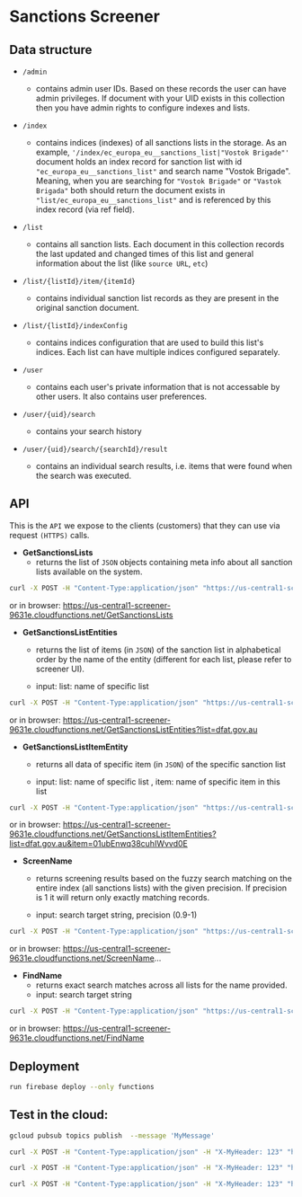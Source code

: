# Sanctions Screener

## **Data structure**

- `/admin` 
  - contains admin user IDs. Based on these records the user can have admin privileges. If document with your UID exists in this collection then you have admin rights to configure indexes and lists.

- `/index`
  - contains indices (indexes) of all sanctions lists in the storage.
  As an example, `'/index/ec_europa_eu__sanctions_list|"Vostok Brigade"'` document holds an index record for sanction list with id `"ec_europa_eu__sanctions_list"` and search name "Vostok Brigade". Meaning, when you are searching for `"Vostok Brigade"` or `"Vastok Brigada"` both should return the document exists in `"list/ec_europa_eu__sanctions_list"` and is referenced by this index record (via ref field).

- `/list`
  - contains all sanction lists. Each document in this collection records the last updated and changed times of this list and general information about the list (like `source URL`, `etc`)

- `/list/{listId}/item/{itemId}`
  - contains individual sanction list records as they are present in the original sanction document.

- `/list/{listId}/indexConfig`
  - contains indices configuration that are used to build this list's indices. Each list can have multiple indices configured separately.

- `/user`
  - contains each user's private information that is not accessable by other users. It also contains user preferences.

- `/user/{uid}/search`
  - contains your search history

- `/user/{uid}/search/{searchId}/result`
  - contains an individual search results, i.e. items that were found when the search was executed.

## **API**

This is the `API` we expose to the clients (customers) that they can use via request `(HTTPS)` calls.

- **GetSanctionsLists**
  - returns the list of `JSON` objects containing meta info about all sanction lists available on the system.

```bash
curl -X POST -H "Content-Type:application/json" "https://us-central1-screener-9631e.cloudfunctions.net/GetSanctionsLists"
```

or in browser: https://us-central1-screener-9631e.cloudfunctions.net/GetSanctionsLists

- **GetSanctionsListEntities**
  - returns the list of items (in `JSON`) of the sanction list in alphabetical order by the name of the entity (different for each list, please refer to screener UI).

  - input: list: name of specific list


```bash
curl -X POST -H "Content-Type:application/json" "https://us-central1-screener-9631e.cloudfunctions.net/GetSanctionsListEntities?list=dfat.gov.au"
```

or in browser: https://us-central1-screener-9631e.cloudfunctions.net/GetSanctionsListEntities?list=dfat.gov.au

- **GetSanctionsListItemEntity**
  - returns all data of specific item (in `JSON`) of the specific sanction list

  - input: list: name of specific list , item: name of specific item in this list 


```bash
curl -X POST -H "Content-Type:application/json" "https://us-central1-screener-9631e.cloudfunctions.net/GetSanctionsListItemEntities?list=dfat.gov.au&item=01ubEnwq38cuhIWvvd0E"
```

or in browser: https://us-central1-screener-9631e.cloudfunctions.net/GetSanctionsListItemEntities?list=dfat.gov.au&item=01ubEnwq38cuhIWvvd0E



- **ScreenName**
  - returns screening results based on the fuzzy search matching on the entire index (all sanctions lists) with the given precision. If precision is 1 it will return only exactly matching records.
  
  - input: search target string, precision (0.9-1)

```bash
curl -X POST -H "Content-Type:application/json" "https://us-central1-screener-9631e.cloudfunctions.net/ScreenName?..."
```

or in browser: https://us-central1-screener-9631e.cloudfunctions.net/ScreenName...

- **FindName**
  - returns exact search matches across all lists for the name provided.  
  - input: search target string

```bash
curl -X POST -H "Content-Type:application/json" "https://us-central1-screener-9631e.cloudfunctions.net/FindName?..."
```

or in browser: https://us-central1-screener-9631e.cloudfunctions.net/FindName

  
<!-- - **ScreenPerson (TBD)**
  - returns screening results based on the fuzzy search matching on the entire index (all sanctions lists) with the given precision. If precision is 1 it will return only exactly matching records.
  
  - input: search target string, precision (0.9-1)
  - optional: `DOB`, `nationality` -->

## **Deployment**
```bash
run firebase deploy --only functions
```
## **Test in the cloud:**
```bash
gcloud pubsub topics publish  --message 'MyMessage'
```

```bash
curl -X POST -H "Content-Type:application/json" -H "X-MyHeader: 123" "https://us-central1-screener-9631e.cloudfunctions.net/index_list2?list=ec_europa_eu__sanctions_list" -d '[{"field":"nameAlias", "type":"array","subField":"wholeName"}]'
```

```bash
curl -X POST -H "Content-Type:application/json" -H "X-MyHeader: 123" "https://us-central1-screener-9631e.cloudfunctions.net/screen?target=test"
```

```bash
curl -X POST -H "Content-Type:application/json" -H "X-MyHeader: 123" "https://us-central1-screener-9631e.cloudfunctions.net/test?test_parameter=hello" -d '{"test_json":"Hello World!"}'
```